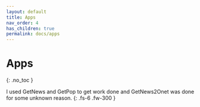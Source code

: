 ```yaml
---
layout: default
title: Apps
nav_order: 4
has_children: true
permalink: docs/apps
---
```


# Apps
{: .no_toc }

I used GetNews and GetPop to get work done and GetNews2Onet was done for some unknown reason.
{: .fs-6 .fw-300 }
